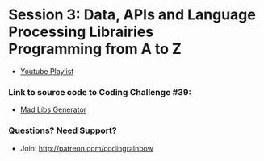 # Session 3: Data, APIs and Language Processing Librairies<br />Programming from A to Z
* [Youtube Playlist](https://www.youtube.com/watch?v=lIPEvh8HbGQ&list=PLRqwX-V7Uu6a343yZ_JcPzIric4SOGqMZ&index=1)


### Link to source code to Coding Challenge #39: 
* [Mad Libs Generator](https://github.com/CodingRainbow/Rainbow-Code/tree/master/challenges/CC_39_madlibs)

### Questions? Need Support?
* Join: http://patreon.com/codingrainbow
